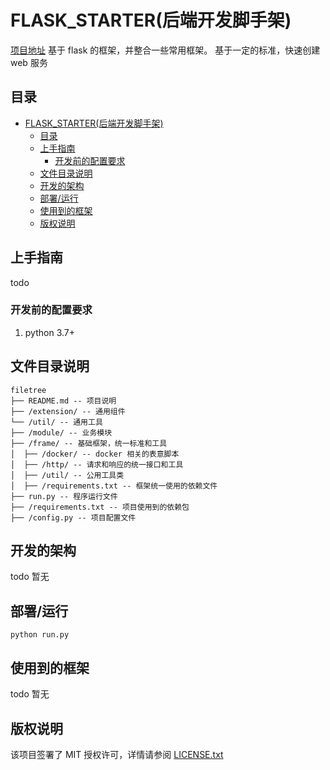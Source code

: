 # FLASK_STARTER(后端开发脚手架)

[项目地址](https://github.com/wuhanchu/flask_starter)
基于 flask 的框架，并整合一些常用框架。
基于一定的标准，快速创建 web 服务

## 目录

- [FLASK\_STARTER(后端开发脚手架)](#flask_starter后端开发脚手架)
  - [目录](#目录)
  - [上手指南](#上手指南)
    - [开发前的配置要求](#开发前的配置要求)
  - [文件目录说明](#文件目录说明)
  - [开发的架构](#开发的架构)
  - [部署/运行](#部署运行)
  - [使用到的框架](#使用到的框架)
  - [版权说明](#版权说明)

## 上手指南

todo

### 开发前的配置要求

1. python 3.7+

## 文件目录说明

```
filetree
├── README.md -- 项目说明
├── /extension/ -- 通用组件
└── /util/ -- 通用工具
├── /module/ -- 业务模块
├── /frame/ -- 基础框架，统一标准和工具
│  ├── /docker/ -- docker 相关的表意脚本
│  ├── /http/ -- 请求和响应的统一接口和工具
│  ├── /util/ -- 公用工具类
│  ├── /requirements.txt -- 框架统一使用的依赖文件
├── run.py -- 程序运行文件
├── /requirements.txt -- 项目使用到的依赖包
├── /config.py -- 项目配置文件

```

## 开发的架构

todo 暂无

## 部署/运行

```
python run.py
```

## 使用到的框架

todo 暂无

## 版权说明

该项目签署了 MIT 授权许可，详情请参阅 [LICENSE.txt](https://github.com/shaojintian/Best_README_template/blob/master/LICENSE.txt)
